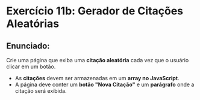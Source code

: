 # Exercício 11b: Gerador de Citações Aleatórias

## Enunciado:
Crie uma página que exiba uma **citação aleatória** cada vez que o usuário clicar em um botão.  

- As **citações** devem ser armazenadas em um **array no JavaScript**.  
- A página deve conter um **botão "Nova Citação"** e um **parágrafo** onde a citação será exibida.  
